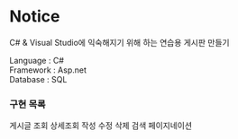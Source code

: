 # Notice

C# & Visual Studio에 익숙해지기 위해 하는 연습용 게시판 만들기

Language : C# <br>
Framework : Asp.net <br>
Database : SQL <br>

### 구현 목록
게시글 조회 상세조회 작성 수정 삭제 검색 페이지네이션
